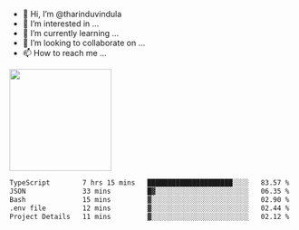 - 👋 Hi, I’m @tharinduvindula
- 👀 I’m interested in ...
- 🌱 I’m currently learning ...
- 💞️ I’m looking to collaborate on ...
- 📫 How to reach me ...

<!---
tharinduvindula/tharinduvindula is a ✨ special ✨ repository because its `README.md` (this file) appears on your GitHub profile.
You can click the Preview link to take a look at your changes.
--->

<img height="180em" src="https://github-readme-stats.vercel.app/api?username=tharinduvindula&show_icons=true&hide_border=false&&count_private=true&include_all_commits=true" />


<!--START_SECTION:waka-->

```txt
TypeScript        7 hrs 15 mins   █████████████████████░░░░   83.57 %
JSON              33 mins         █▓░░░░░░░░░░░░░░░░░░░░░░░   06.35 %
Bash              15 mins         ▓░░░░░░░░░░░░░░░░░░░░░░░░   02.90 %
.env file         12 mins         ▓░░░░░░░░░░░░░░░░░░░░░░░░   02.44 %
Project Details   11 mins         ▓░░░░░░░░░░░░░░░░░░░░░░░░   02.12 %
```

<!--END_SECTION:waka-->
